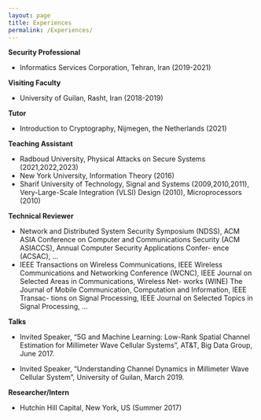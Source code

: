 ```yaml
---
layout: page
title: Experiences
permalink: /Experiences/
---
```


**Security Professional**
- Informatics Services Corporation, Tehran, Iran (2019-2021)

**Visiting Faculty** 
- University of Guilan, Rasht, Iran (2018-2019)

**Tutor**
- Introduction to Cryptography, Nijmegen, the Netherlands (2021)

**Teaching Assistant**
- Radboud University, Physical Attacks on Secure Systems (2021,2022,2023)
- New York University, Information Theory (2016)
- Sharif University of Technology, Signal and Systems (2009,2010,2011), Very-Large-Scale Integration (VLSI) Design (2010), Microprocessors (2010)

**Technical Reviewer**
- Network and Distributed System Security Symposium (NDSS), ACM ASIA Conference on Computer
and Communications Security (ACM ASIACCS), Annual Computer Security Applications Confer-
ence (ACSAC), ...
- IEEE Transactions on Wireless Communications, IEEE Wireless Communications and
Networking Conference (WCNC), IEEE Journal on Selected Areas in Communications, Wireless Net-
works (WINE) The Journal of Mobile Communication, Computation and Information, IEEE Transac-
tions on Signal Processing, IEEE Journal on Selected Topics in Signal Processing, ...

**Talks**
- Invited Speaker, “5G and Machine Learning: Low-Rank Spatial Channel Estimation for Millimeter
Wave Cellular Systems”, AT&T, Big Data Group, June 2017.

- Invited Speaker, “Understanding Channel Dynamics in Millimeter Wave Cellular System”, University of Guilan, March 2019.

**Researcher/Intern**
- Hutchin Hill Capital, New York, US (Summer 2017) 






